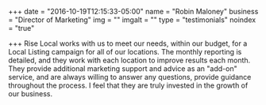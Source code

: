 +++
date = "2016-10-19T12:15:33-05:00"
name = "Robin Maloney"
business = "Director of Marketing"
img = ""
imgalt = ""
type = "testimonials"
noindex = "true"

+++
Rise Local works with us to meet our needs, within our budget, for a Local Listing campaign for all of our locations. The monthly reporting is detailed, and they work with each location to improve results each month. They provide additional marketing support and advice as an "add-on" service, and are always willing to answer any questions, provide guidance throughout the process.  I feel that they are truly invested in the growth of our business.

<!--more-->
